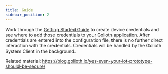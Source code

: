 ```yaml
---
title: Guide
sidebar_position: 2
---
```

Work through the [Getting Started Guide](https://docs.golioth.io/getting-started) to create device credentials and see where to add those credentials to your Golioth application.  After credentials are entered into the configuration file, there is no further direct interaction with the credentials.  Credentials will be handled by the Golioth System Client in the background.


Related material: https://blog.golioth.io/yes-even-your-iot-prototype-should-be-secure/